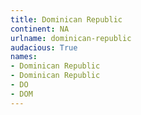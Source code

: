 ```yaml
---
title: Dominican Republic
continent: NA
urlname: dominican-republic
audacious: True
names:
- Dominican Republic
- Dominican Republic
- DO
- DOM
---
```

